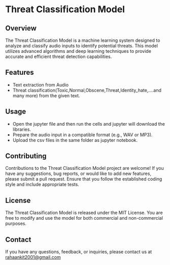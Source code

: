 # Threat Classification Model

## Overview

The Threat Classification Model is a machine learning system designed to analyze and classify audio inputs to identify potential threats. This model utilizes advanced algorithms and deep learning techniques to provide accurate and efficient threat detection capabilities.

## Features

- Text extraction from Audio
- Threat classification(Toxic,Normal,Obscene,Threat,Identity_hate,....and many more) from the given text.

## Usage

- Open the jupyter file and then run the cells and jupyter will download the libraries.
- Prepare the audio input in a compatible format (e.g., WAV or MP3).
- Upload the csv files in the same folder as jupyter notebook.

## Contributing

Contributions to the Threat Classification Model project are welcome! If you have any suggestions, bug reports, or would like to add new features, please submit a pull request. Ensure that you follow the established coding style and include appropriate tests.

## License

The Threat Classification Model is released under the MIT License. You are free to modify and use the model for both commercial and non-commercial purposes.

## Contact

 If you have any questions, feedback, or inquiries, please contact us at rahaankit2001@gmail.com
